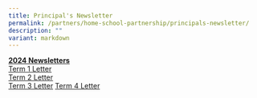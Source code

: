 ```yaml
---
title: Principal's Newsletter
permalink: /partners/home-school-partnership/principals-newsletter/
description: ""
variant: markdown
---
```

**<u>2024 Newsletters</u>** <br>
[Term 1 Letter](/files/020124_Term_1_Letter_2024_Final_Version.pdf)<br>
[Term 2 Letter](/files/190324_Term_2_Letter_2024_Final.pdf)<br>
[Term 3 Letter](/files/BGPS_103_24_Term_3_Letter_2024_Final_Version.pdf)
[Term 4 Letter](/files/BGPS_147_24_Term_4_Letter_2024_Final_Version.pdf)